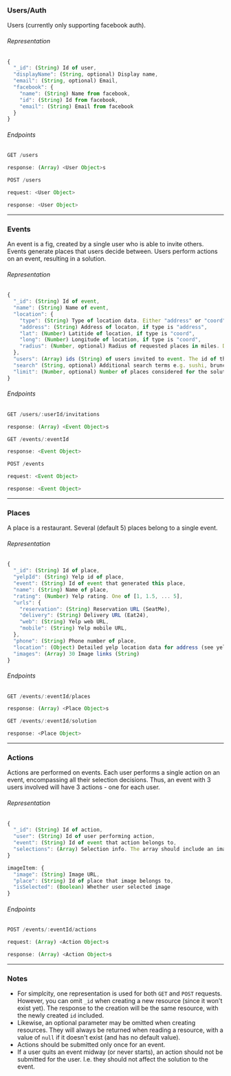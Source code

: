 ### Users/Auth

Users (currently only supporting facebook auth).

###### Representation
```js
{
  "_id": (String) Id of user,
  "displayName": (String, optional) Display name,
  "email": (String, optional) Email,
  "facebook": {
    "name": (String) Name from facebook,
    "id": (String) Id from facebook,
    "email": (String) Email from facebook
  }
}
```

###### Endpoints
```js
GET /users

response: (Array) <User Object>s
```

```js
POST /users

request: <User Object>

response: <User Object>
```
___

### Events

An event is a fig, created by a single user who is able to invite others. Events generate places that users decide between. Users perform actions on an event, resulting in a solution.

###### Representation
```js
{
  "_id": (String) Id of event,
  "name": (String) Name of event,
  "location": {
    "type": (String) Type of location data. Either "address" or "coord",
    "address": (String) Address of locaton, if type is "address",
    "lat": (Number) Latitide of location, if type is "coord",
    "long": (Number) Longitude of location, if type is "coord",
    "radius": (Number, optional) Radius of requested places in miles. Defaults to 1
  },
  "users": (Array) ids (String) of users invited to event. The id of the event creator should come first in the array,
  "search" (String, optional) Additional search terms e.g. sushi, brunch,
  "limit": (Number, optional) Number of places considered for the solution to this event. Defaults to 5
}
```

###### Endpoints
```js
GET /users/:userId/invitations

response: (Array) <Event Object>s
```

```js
GET /events/:eventId

response: <Event Object>
```

```js
POST /events

request: <Event Object>

response: <Event Object>
```
___

### Places

A place is a restaurant. Several (default 5) places belong to a single event.

###### Representation
```js
{
  "_id": (String) Id of place,
  "yelpId": (String) Yelp id of place,
  "event": (String) Id of event that generated this place,
  "name": (String) Name of place,
  "rating": (Number) Yelp rating. One of [1, 1.5, ... 5],
  "urls": {
    "reservation": (String) Reservation URL (SeatMe),
    "delivery": (String) Delivery URL (Eat24),
    "web": (String) Yelp web URL,
    "mobile": (String) Yelp mobile URL,
  },
  "phone": (String) Phone number of place,
  "location": (Object) Detailed yelp location data for address (see yelp documentation),
  "images": (Array) 30 Image links (String)
}
```

###### Endpoints
```js
GET /events/:eventId/places

response: (Array) <Place Object>s
```

```js
GET /events/:eventId/solution

response: <Place Object>
```
___

### Actions

Actions are performed on events. Each user performs a single action on an event, encompassing all their selection decisions. Thus, an event with 3 users involved will have 3 actions - one for each user.

###### Representation

```js
{
  "_id": (String) Id of action,
  "user": (String) Id of user performing action,
  "event": (String) Id of event that action belongs to,        
  "selections": (Array) Selection info. The array should include an image item (see below) for every image shown to the user
}

imageItem: {
  "image": (String) Image URL,
  "place": (String) Id of place that image belongs to,
  "isSelected": (Boolean) Whether user selected image
}
```

###### Endpoints

```js
POST /events/:eventId/actions

request: (Array) <Action Object>s

response: (Array) <Action Object>s
```
___

### Notes
* For simplcity, one representation is used for both `GET` and `POST` requests. However, you can omit `_id` when creating a new resource (since it won't exist yet). The response to the creation will be the same resource, with the newly created `id` included.
* Likewise, an optional parameter may be omitted when creating resources. They will always be returned when reading a resource, with a value of `null` if it doesn't exist (and has no default value).
* Actions should be submitted only once for an event.
* If a user quits an event midway (or never starts), an action should not be submitted for the user. I.e. they should not affect the solution to the event.

